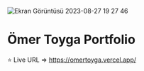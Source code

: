 
![Ekran Görüntüsü 2023-08-27 19 27 46](https://github.com/xleyzor/omertoyga-portfolio/assets/122406455/569bd52b-2bcd-4b0e-9ebf-7f67a954cf0f)



<h1>Ömer Toyga Portfolio</h1>

⭐ Live URL => https://omertoyga.vercel.app/
